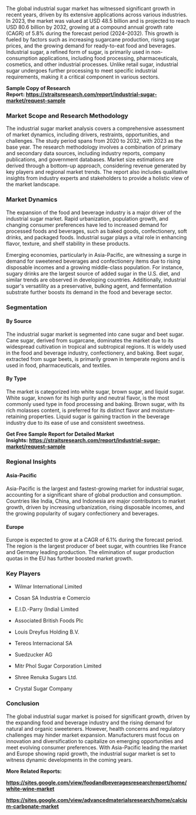 <p>The global industrial sugar market has witnessed significant growth in recent years, driven by its extensive applications across various industries. In 2023, the market was valued at USD 48.5 billion and is projected to reach USD 80.6 billion by 2032, growing at a compound annual growth rate (CAGR) of 5.8% during the forecast period (2024&ndash;2032). This growth is fueled by factors such as increasing sugarcane production, rising sugar prices, and the growing demand for ready-to-eat food and beverages. Industrial sugar, a refined form of sugar, is primarily used in non-consumption applications, including food processing, pharmaceuticals, cosmetics, and other industrial processes. Unlike retail sugar, industrial sugar undergoes further processing to meet specific industrial requirements, making it a critical component in various sectors.</p>
<p><strong>Sample Copy of Research Report:&nbsp;<a href="https://straitsresearch.com/report/industrial-sugar-market/request-sample">https://straitsresearch.com/report/industrial-sugar-market/request-sample</a>&nbsp;</strong></p>
<h3><strong>Market Scope and Research Methodology</strong></h3>
<p>The industrial sugar market analysis covers a comprehensive assessment of market dynamics, including drivers, restraints, opportunities, and challenges. The study period spans from 2020 to 2032, with 2023 as the base year. The research methodology involves a combination of primary and secondary data sources, including industry reports, company publications, and government databases. Market size estimations are derived through a bottom-up approach, considering revenue generated by key players and regional market trends. The report also includes qualitative insights from industry experts and stakeholders to provide a holistic view of the market landscape.</p>
<h3><strong>Market Dynamics</strong></h3>
<p>The expansion of the food and beverage industry is a major driver of the industrial sugar market. Rapid urbanization, population growth, and changing consumer preferences have led to increased demand for processed foods and beverages, such as baked goods, confectionery, soft drinks, and packaged foods. Industrial sugar plays a vital role in enhancing flavor, texture, and shelf stability in these products.</p>
<p>Emerging economies, particularly in Asia-Pacific, are witnessing a surge in demand for sweetened beverages and confectionery items due to rising disposable incomes and a growing middle-class population. For instance, sugary drinks are the largest source of added sugar in the U.S. diet, and similar trends are observed in developing countries. Additionally, industrial sugar's versatility as a preservative, bulking agent, and fermentation substrate further boosts its demand in the food and beverage sector.</p>
<h3><strong>Segmentation</strong></h3>
<h4><strong>By Source</strong></h4>
<p>The industrial sugar market is segmented into cane sugar and beet sugar. Cane sugar, derived from sugarcane, dominates the market due to its widespread cultivation in tropical and subtropical regions. It is widely used in the food and beverage industry, confectionery, and baking. Beet sugar, extracted from sugar beets, is primarily grown in temperate regions and is used in food, pharmaceuticals, and textiles.</p>
<h4><strong>By Type</strong></h4>
<p>The market is categorized into white sugar, brown sugar, and liquid sugar. White sugar, known for its high purity and neutral flavor, is the most commonly used type in food processing and baking. Brown sugar, with its rich molasses content, is preferred for its distinct flavor and moisture-retaining properties. Liquid sugar is gaining traction in the beverage industry due to its ease of use and consistent sweetness.</p>
<p><strong>Get Free Sample Report for Detailed Market Insights:&nbsp;<a href="https://straitsresearch.com/report/industrial-sugar-market/request-sample">https://straitsresearch.com/report/industrial-sugar-market/request-sample</a>&nbsp;</strong></p>
<h3><strong>Regional Insights</strong></h3>
<h4><strong>Asia-Pacific</strong></h4>
<p>Asia-Pacific is the largest and fastest-growing market for industrial sugar, accounting for a significant share of global production and consumption. Countries like India, China, and Indonesia are major contributors to market growth, driven by increasing urbanization, rising disposable incomes, and the growing popularity of sugary confectionery and beverages.</p>
<h4><strong>Europe</strong></h4>
<p>Europe is expected to grow at a CAGR of 6.1% during the forecast period. The region is the largest producer of beet sugar, with countries like France and Germany leading production. The elimination of sugar production quotas in the EU has further boosted market growth.</p>
<h3><strong>Key Players</strong></h3>
<ul>
<li>
<p>Wilmar International Limited</p>
</li>
<li>
<p>Cosan SA Industria e Comercio</p>
</li>
<li>
<p>E.I.D.-Parry (India) Limited</p>
</li>
<li>
<p>Associated British Foods Plc</p>
</li>
<li>
<p>Louis Dreyfus Holding B.V.</p>
</li>
<li>
<p>Tereos Internacional SA</p>
</li>
<li>
<p>Suedzucker AG</p>
</li>
<li>
<p>Mitr Phol Sugar Corporation Limited</p>
</li>
<li>
<p>Shree Renuka Sugars Ltd.</p>
</li>
<li>
<p>Crystal Sugar Company</p>
</li>
</ul>
<h3><strong>Conclusion</strong></h3>
<p>The global industrial sugar market is poised for significant growth, driven by the expanding food and beverage industry and the rising demand for natural and organic sweeteners. However, health concerns and regulatory challenges may hinder market expansion. Manufacturers must focus on innovation and diversification to capitalize on emerging opportunities and meet evolving consumer preferences. With Asia-Pacific leading the market and Europe showing rapid growth, the industrial sugar market is set to witness dynamic developments in the coming years.</p>
<p><strong>More Related Reports:&nbsp;</strong></p>
<p><strong><a href="https://sites.google.com/view/foodandbeveragesresearchreport/home/white-wine-market">https://sites.google.com/view/foodandbeveragesresearchreport/home/white-wine-market</a></strong></p>
<p><strong><a href="https://sites.google.com/view/advancedmaterialsresearch/home/calcium-carbonate-market">https://sites.google.com/view/advancedmaterialsresearch/home/calcium-carbonate-market</a><br /></strong></p>
